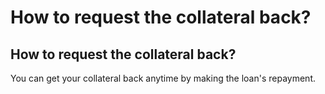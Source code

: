 # How to request the collateral back?

## How to request the collateral back?

You can get your collateral back anytime by making the loan's repayment.
